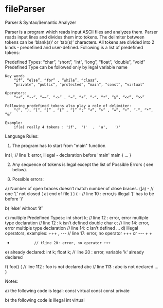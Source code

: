 # fileParser
Parser & Syntax/Semantic Analyzer 

Parser is a program which reads input ASCII files and analyzes them.
Parser reads input lines and divides them into tokens. 
The delimiter between tokens can be ‘blank(s)’ or ‘tab(s)’ characters. 
All tokens are divided into 2 kinds - predefined and user-defined. 
Following is a list of predefined tokens:

Predefined Types:
 “char”, “short”, “int”, “long”, “float”, “double”, “void”
Predefined Type can be followed only by legal variable name

	Key words 
		“if”, “else”, “for” , “while”, “class”, 
		“private”, “public”, “protected”, “main”, “const”, “virtual”

	Operators:
		“++”, “--“, “==”, “->” , “=”, “+”, “-“, “*”, “&”, “<<”, “>>”

	Following predefined tokens also play a role of delimiter:
		“(“, ”), “[“, “]” , “{“ , “}” “;” “<”, “>” , “=”, “+”, “-“, “*”, “&”
 
	Example:
		if(a) really 4 tokens : 'if',  '('  ,  'a',   ')'
 
Language Rules:

1. The program has to start from "main" function.

int i;			// line 1:  error, illegal - declaration before 'main'
main {
…
}	

2. Any sequence of tokens is legal except the list of Possible Errors ( see below).

3. Possible errors:

a)  Number of open braces doesn’t match number of close braces.
([a) 	- //  one '[' not closed ( at end of file )
) ( 	- // line 10  : error,is illegal  ‘(‘ has to be before ‘)’

b)  ‘else’ without ‘if’

c)  multiple Predefined Types::
int short k;		// line 12 : error, error multiple type declaration
			// line 12 : k isn't defined
double char c;		// line 14: error, error multiple type declaration
			// line 14: c isn't defined
…
d)  illegal operators,  examples:
+++ , ---			// line 17: error, no operator +++ or ---
+
+
+				// tline 20: error, no operator +++  

e)  already declared:
int k;
float k;				// line 20 : error, variable 'k' already declared

  f) 	foo() {				// line 112 : foo is not declared
		abc			// line 113 : abc is not declared
		…
	}		

Notes: 

a)	the following code is legal:
	const virtual const const private

b)	the following code is illegal
	int virtual
